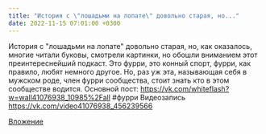 ```yaml
---
title: "История с \"лошадьми на лопате\" довольно старая, но..."
date: 2022-11-15 07:01:00 +0300
---
```


История с "лошадьми на лопате" довольно старая, но, как оказалось, многие читали буковы, смотрели картинки, но обошли вниманием этот преинтереснейший подкаст.
Это фурри, это конный спорт, фурри, как правило, любят немного другое.
Но, раз уж эта, называющая себя в мужском роде, член фурри сообщества, стоит знать кто в этом сообществе водится.
Основной пост:
https://vk.com/whiteflash?w=wall41076938_10985%2Fall
#фурри
Видеозапись
https://vk.com/video41076938_456239566

[Вложение](https://vk.com/video41076938_456239566)

